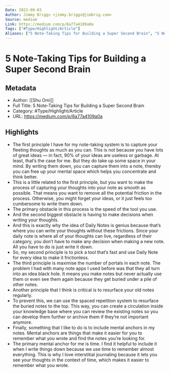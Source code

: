 ```yaml
---
Date: 2022-09-03
Author: Jimmy Briggs <jimmy.briggs@jimbrig.com>
Source: medium
Link: https://medium.com/p/8a77a4109a0a
Tags: ["#Type/Highlight/Article"]
Aliases: ["5 Note-Taking Tips for Building a Super Second Brain", "5 Note-Taking Tips for Building a Super Second Brain"]
---
```

# 5 Note-Taking Tips for Building a Super Second Brain

## Metadata
- Author: [[Shu Omi]]
- Full Title: 5 Note-Taking Tips for Building a Super Second Brain
- Category: #Type/Highlight/Article
- URL: https://medium.com/p/8a77a4109a0a

## Highlights
- The first principle I have for my note-taking system is to capture your fleeting thoughts as much as you can. This is not because you have lots of great ideas — in fact, 90% of your ideas are useless or garbage. At least, that’s the case for me. But they do take up some space in your mind. By writing them down, you can capture them into a note, thereby you can free up your mental space which helps you concentrate and think better.
- This is a little related to the first principle, but you want to make the process of capturing your thoughts into your note as smooth as possible. That means you want to remove all the potential friction in the process. Otherwise, you might forget your ideas, or it just feels too cumbersome to write them down.
- The primary obstacle in this process is the speed of the tool you use.
- And the second biggest obstacle is having to make decisions when writing your thoughts.
- And this is exactly why the idea of Daily Notes is genius because that’s where you can write your thoughts without these frictions. Since your daily note is where all of your thoughts can live, regardless of their category, you don’t have to make any decision when making a new note. All you have to do is just write it down.
- So, my second principle is to pick a tool that’s fast and use Daily Note for every idea to make it frictionless.
- The third principle is maximise the number of portals in each note. The problem I had with many note apps I used before was that they all turn into an idea black hole. It means you make notes but never actually use them or even see them again because they get buried under a pile of other notes.
- Another principle that I think is critical is to resurface your old notes regularly.
- To prevent this, we can use the spaced repetition system to resurface the buried notes to the top. This way, you can create a circulation inside your knowledge base where you can review the existing notes so you can develop them further or archive them if they’re not important anymore.
- Finally, something that I like to do is to include mental anchors in my notes. Mental anchors are things that make it easier for you to remember what you wrote and find the notes you’re looking for.
- The primary mental anchor for me is time. I find it helpful to include it when I write things down because we use time to remember almost everything. This is why I love interstitial journaling because it lets you see your thoughts in the context of time, which makes it easier to remember what you wrote.
